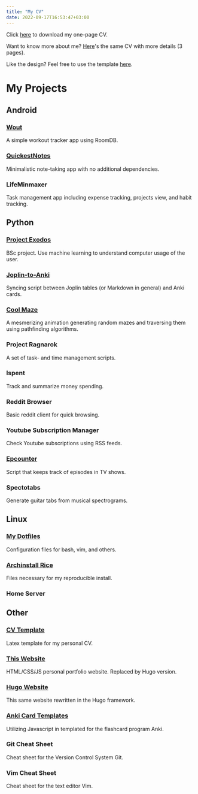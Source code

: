 ```yaml
---
title: "My CV"
date: 2022-09-17T16:53:47+03:00
---
```


Click [here](/pdf/Nandor.pdf) to download my one-page CV.

Want to know more about me? [Here](/pdf/Nandor_long.pdf)'s the same CV with more details (3 pages).

Like the design? Feel free to use the template [here](https://github.com/MNandor/cv).

# My Projects

## Android

### [Wout](https://github.com/MNandor/wout/)

A simple workout tracker app using RoomDB.

### [QuickestNotes](https://github.com/MNandor/QuickestNotes/)

Minimalistic note-taking app with no additional dependencies.

### LifeMinmaxer

Task management app including expense tracking, projects view, and habit tracking.

## Python

### [Project Exodos](https://github.com/MNandor/Project-Exodos)

BSc project. Use machine learning to understand computer usage of the user.

### [Joplin-to-Anki](https://github.com/MNandor/joplin-to-anki)

Syncing script between Joplin tables (or Markdown in general) and Anki cards.

### [Cool Maze](https://github.com/MNandor/CoolMaze)

A mesmerizing animation generating random mazes and traversing them using pathfinding algorithms.

### Project Ragnarok

A set of task- and time management scripts.

### Ispent

Track and summarize money spending.

### Reddit Browser

Basic reddit client for quick browsing.

### Youtube Subscription Manager

Check Youtube subscriptions using RSS feeds.

### [Epcounter](https://github.com/MNandor/epcounter)

Script that keeps track of episodes in TV shows.

### Spectotabs

Generate guitar tabs from musical spectrograms.

## Linux

### [My Dotfiles](https://github.com/MNandor/dotfiles)

Configuration files for bash, vim, and others.

### [Archinstall Rice](https://github.com/MNandor/archinstall-rice)

Files necessary for my reproducible install.

### Home Server

## Other

### [CV Template](https://github.com/MNandor/cv)

Latex template for my personal CV.

### [This Website](https://github.com/MNandor/mnandor.github.io)

HTML/CSS/JS personal portfolio website. Replaced by Hugo version.

### [Hugo Website](https://github.com/MNandor/hugo-website)

This same website rewritten in the Hugo framework.

### [Anki Card Templates](https://github.com/MNandor/anki-cards)

Utilizing Javascript in templated for the flashcard program Anki.

### Git Cheat Sheet

Cheat sheet for the Version Control System Git.

### Vim Cheat Sheet

Cheat sheet for the text editor Vim.

